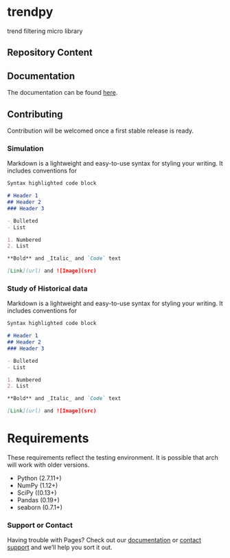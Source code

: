 # trendpy
trend filtering micro library
## Repository Content


## Documentation

The documentation can be found [here]().

## Contributing

Contribution will be welcomed once a first stable release is ready.

### Simulation

Markdown is a lightweight and easy-to-use syntax for styling your writing. It includes conventions for

```markdown
Syntax highlighted code block

# Header 1
## Header 2
### Header 3

- Bulleted
- List

1. Numbered
2. List

**Bold** and _Italic_ and `Code` text

[Link](url) and ![Image](src)
```

### Study of Historical data

Markdown is a lightweight and easy-to-use syntax for styling your writing. It includes conventions for

```markdown
Syntax highlighted code block

# Header 1
## Header 2
### Header 3

- Bulleted
- List

1. Numbered
2. List

**Bold** and _Italic_ and `Code` text

[Link](url) and ![Image](src)
```

# Requirements

These requirements reflect the testing environment.  It is possible
that arch will work with older versions.

* Python (2.7.11+)
* NumPy (1.12+)
* SciPy ((0.13+)
* Pandas (0.19+)
* seaborn (0.7.1+)

### Support or Contact

Having trouble with Pages? Check out our [documentation](https://help.github.com/categories/github-pages-basics/) or [contact support](https://github.com/contact) and we’ll help you sort it out.
